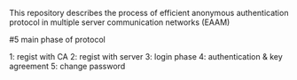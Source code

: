 This repository describes the process of efficient anonymous authentication protocol in multiple server communication networks (EAAM)

#5 main phase of protocol

1: regist with CA
2: regist with server
3: login phase
4: authentication & key agreement
5: change password
